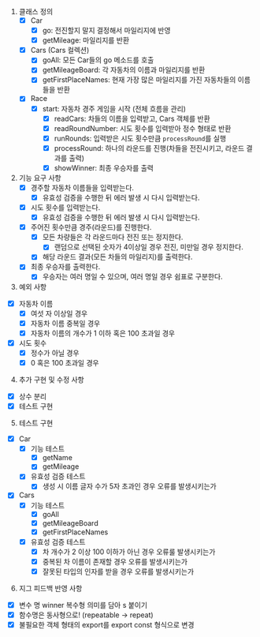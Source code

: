 1. 클래스 정의
   - [x] Car
     - [x] go: 전진할지 말지 결정해서 마일리지에 반영
     - [x] getMileage: 마일리지를 반환  
   - [x] Cars (Cars 컬렉션)
     - [x] goAll: 모든 Car들의 go 메소드를 호출
     - [x] getMileageBoard: 각 자동차의 이름과 마일리지를 반환
     - [x] getFirstPlaceNames: 현재 가장 많은 마일리지를 가진 자동차들의 이름들을 반환
   - [x] Race
     - [x] start: 자동차 경주 게임을 시작 (전체 흐름을 관리)
       - [x] readCars: 차들의 이름을 입력받고, Cars 객체를 반환
       - [x] readRoundNumber: 시도 횟수를 입력받아 정수 형태로 반환
       - [x] runRounds: 입력받은 시도 횟수만큼 `processRound`를 실행
       - [x] processRound: 하나의 라운드를 진행(차들을 전진시키고, 라운드 결과를 출력)
       - [x] showWinner: 최종 우승자를 출력

2. 기능 요구 사항
    - [x] 경주할 자동차 이름들을 입력받는다.
      - [x] 유효성 검증을 수행한 뒤 에러 발생 시 다시 입력받는다.
    - [x] 시도 횟수를 입력받는다.
      - [x] 유효성 검증을 수행한 뒤 에러 발생 시 다시 입력받는다.
    - [x] 주어진 횟수만큼 경주(라운드)를 진행한다.
      - [x] 모든 차량들은 각 라운드마다 전진 또는 정지한다.
        - [x] 랜덤으로 선택된 숫자가 4이상일 경우 전진, 미만일 경우 정지한다.
      - [x] 해당 라운드 결과(모든 차들의 마일리지)를 출력한다.
    - [x] 최종 우승자를 출력한다.
      - [x] 우승자는 여러 명일 수 있으며, 여러 명일 경우 쉼표로 구분한다.
  
3. 예외 사항
  - [x] 자동차 이름
    - [x] 여섯 자 이상일 경우
    - [x] 자동차 이름 중복일 경우
    - [x] 자동차 이름의 개수가 1 이하 혹은 100 초과일 경우
  - [x] 시도 횟수
    - [x] 정수가 아닐 경우
    - [x] 0 혹은 100 초과일 경우

4. 추가 구현 및 수정 사항
  - [x] 상수 분리  
  - [x] 테스트 구현

5. 테스트 구현
 - [x] Car
   - [x] 기능 테스트 
     - [x] getName
     - [x] getMileage
   - [x] 유효성 검증 테스트
     - [x] 생성 시 이름 글자 수가 5자 초과인 경우 오류를 발생시키는가
 - [x] Cars
   - [x] 기능 테스트 
     - [x] goAll
     - [x] getMileageBoard
     - [x] getFirstPlaceNames
   - [x] 유효성 검증 테스트
     - [x] 차 개수가 2 이상 100 이하가 아닌 경우 오류룰 발생시키는가
     - [x] 중복된 차 이름이 존재할 경우 오류를 발생시키는가
     - [x] 잘못된 타입의 인자를 받을 경우 오류를 발생시키는가

6. 지그 피드백 반영 사항
  - [x] 변수 명 winner 복수형 의미를 담아 s 붙이기
  - [x] 함수명은 동사형으로! (repeatable -> repeat)
  - [x] 불필요한 객체 형태의 export를 export const 형식으로 변경
